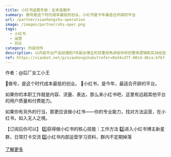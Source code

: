 ```yaml
---
title: 小红书运营手册｜全本连载中
summary: 做号是这个时代成本最低的创业，小红书是今年最适合开辟的平台
url: /partner/xiaohongshu-operation
image: /images/partner/xhs-oper.png
tags:
  - 小红书
  - 运营
  - 创业
category: 内容创作
description: 以内容平台产品经理和7年副业博主的双重视角讲给你听的整体逻辑和实战经验，帮助你在小红书平台获得成功。
ref: https://xiaobot.net/p/xiaohongshuku?refer=8e34cd7f-0014-4bca-bfbf-ea155de7c005
---
```


作者：@后厂女工小王

🌟做号，是这个时代成本最低的创业。
📕小红书，是今年，最适合开辟的平台。

如果你的本职工作就是内容、流量、表达，那么来小红书吧，这里有远超其他平台的用户质量和付费能力。

如果你有另外的行当，那更应该做小红书——你的专业能力，找对方法运营，在小红书，如入无人之境。

【订阅后你可以】
1️⃣获得做小红书的核心技能｜工作方法
2️⃣进入小红书博主新星群，日常打卡交流
3️⃣小红书内部运营学习资料，群内不定期掉落

[了解更多](https://xiaobot.net/p/xiaohongshuku?refer=8e34cd7f-0014-4bca-bfbf-ea155de7c005)
